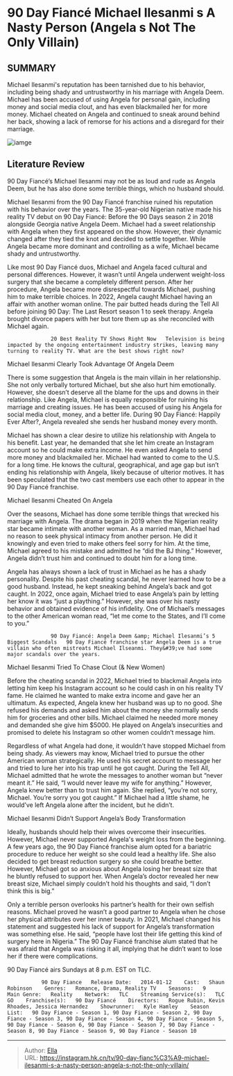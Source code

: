 # 90 Day Fiancé Michael Ilesanmi s A Nasty Person (Angela s Not The Only Villain)


## SUMMARY 



  Michael Ilesanmi&#39;s reputation has been tarnished due to his behavior, including being shady and untrustworthy in his marriage with Angela Deem.   Michael has been accused of using Angela for personal gain, including money and social media clout, and has even blackmailed her for more money.   Michael cheated on Angela and continued to sneak around behind her back, showing a lack of remorse for his actions and a disregard for their marriage.  

![iamge](https://static1.srcdn.com/wordpress/wp-content/uploads/2023/11/90-day-fiance-michael-ilesanmi-nasty-person-montage.jpg)

## Literature Review
90 Day Fiancé’s Michael Ilesanmi may not be as loud and rude as Angela Deem, but he has also done some terrible things, which no husband should.




Michael Ilesanmi from the 90 Day Fiancé franchise ruined his reputation with his behavior over the years. The 35-year-old Nigerian native made his reality TV debut on 90 Day Fiancé: Before the 90 Days season 2 in 2018 alongside Georgia native Angela Deem. Michael had a sweet relationship with Angela when they first appeared on the show. However, their dynamic changed after they tied the knot and decided to settle together. While Angela became more dominant and controlling as a wife, Michael became shady and untrustworthy.




Like most 90 Day Fiancé duos, Michael and Angela faced cultural and personal differences. However, it wasn’t until Angela underwent weight-loss surgery that she became a completely different person. After her procedure, Angela became more disrespectful towards Michael, pushing him to make terrible choices. In 2022, Angela caught Michael having an affair with another woman online. The pair butted heads during the Tell All before joining 90 Day: The Last Resort season 1 to seek therapy. Angela brought divorce papers with her but tore them up as she reconciled with Michael again.

                  20 Best Reality TV Shows Right Now   Television is being impacted by the ongoing entertainment industry strikes, leaving many turning to reality TV. What are the best shows right now?    


 Michael Ilesanmi Clearly Took Advantage Of Angela Deem 
         




There is some suggestion that Angela is the main villain in her relationship. She not only verbally tortured Michael, but she also hurt him emotionally. However, she doesn’t deserve all the blame for the ups and downs in their relationship. Like Angela, Michael is equally responsible for ruining his marriage and creating issues. He has been accused of using his Angela for social media clout, money, and a better life. During 90 Day Fiancé: Happily Ever After?, Angela revealed she sends her husband money every month.

Michael has shown a clear desire to utilize his relationship with Angela to his benefit. Last year, he demanded that she let him create an Instagram account so he could make extra income. He even asked Angela to send more money and blackmailed her. Michael had wanted to come to the U.S. for a long time. He knows the cultural, geographical, and age gap but isn’t ending his relationship with Angela, likely because of ulterior motives. It has been speculated that the two cast members use each other to appear in the 90 Day Fiancé franchise.






 Michael Ilesanmi Cheated On Angela 
         

Over the seasons, Michael has done some terrible things that wrecked his marriage with Angela. The drama began in 2019 when the Nigerian reality star became intimate with another woman. As a married man, Michael had no reason to seek physical intimacy from another person. He did it knowingly and even tried to make others feel sorry for him. At the time, Michael agreed to his mistake and admitted he “did the BJ thing.” However, Angela didn’t trust him and continued to doubt him for a long time.

Angela has always shown a lack of trust in Michael as he has a shady personality. Despite his past cheating scandal, he never learned how to be a good husband. Instead, he kept sneaking behind Angela’s back and got caught. In 2022, once again, Michael tried to ease Angela’s pain by letting her know it was “just a plaything.” However, she was over his nasty behavior and obtained evidence of his infidelity. One of Michael’s messages to the other American woman read, “let me come to the States, and I’ll come to you.”




                  90 Day Fiancé: Angela Deem &amp; Michael Ilesanmi’s 5 Biggest Scandals   90 Day Fiancé franchise star Angela Deem is a true villain who often mistreats Michael Ilseanmi. They&#39;ve had some major scandals over the years.     



 Michael Ilesanmi Tried To Chase Clout (&amp; New Women) 
         

Before the cheating scandal in 2022, Michael tried to blackmail Angela into letting him keep his Instagram account so he could cash in on his reality TV fame. He claimed he wanted to make extra income and gave her an ultimatum. As expected, Angela knew her husband was up to no good. She refused his demands and asked him about the money she normally sends him for groceries and other bills. Michael claimed he needed more money and demanded she give him $5000. He played on Angela’s insecurities and promised to delete his Instagram so other women couldn’t message him.




Regardless of what Angela had done, it wouldn’t have stopped Michael from being shady. As viewers may know, Michael tried to pursue the other American woman strategically. He used his secret account to message her and tried to lure her into his trap until he got caught. During the Tell All, Michael admitted that he wrote the messages to another woman but “never meant it.” He said, “I would never leave my wife for anything.” However, Angela knew better than to trust him again. She replied, “you’re not sorry, Michael. You’re sorry you got caught.” If Michael had a little shame, he would’ve left Angela alone after the incident, but he didn’t.



 Michael Ilesanmi Didn’t Support Angela’s Body Transformation 

 

Ideally, husbands should help their wives overcome their insecurities. However, Michael never supported Angela&#39;s weight loss from the beginning. A few years ago, the 90 Day Fiancé franchise alum opted for a bariatric procedure to reduce her weight so she could lead a healthy life. She also decided to get breast reduction surgery so she could breathe better. However, Michael got so anxious about Angela losing her breast size that he bluntly refused to support her. When Angela’s doctor revealed her new breast size, Michael simply couldn’t hold his thoughts and said, “I don’t think this is big.”




Only a terrible person overlooks his partner’s health for their own selfish reasons. Michael proved he wasn’t a good partner to Angela when he chose her physical attributes over her inner beauty. In 2021, Michael changed his statement and suggested his lack of support for Angela’s transformation was something else. He said, “people have lost their life getting this kind of surgery here in Nigeria.” The 90 Day Fiancé franchise alum stated that he was afraid that Angela was risking it all, implying that he didn’t want to lose her if there were complications.



90 Day Fiancé airs Sundays at 8 p.m. EST on TLC.




               90 Day Fiance   Release Date:   2014-01-12    Cast:   Shaun Robinson    Genres:   Romance, Drama, Reality TV    Seasons:   9    Main Genre:   Reality    Network:   TLC    Streaming Service(s):   TLC GO    Franchise(s):   90 Day Fiancé    Directors:   Rogue Rubin, Kevin Rhoades, Jessica Hernandez    Showrunner:   Kyle Hamley    Season List:   90 Day Fiance - Season 1, 90 Day Fiance - Season 2, 90 Day Fiance - Season 3, 90 Day Fiance - Season 4, 90 Day Fiance - Season 5, 90 Day Fiance - Season 6, 90 Day Fiance - Season 7, 90 Day Fiance - Season 8, 90 Day Fiance - Season 9, 90 Day Fiance - Season 10      

---

> Author: [Ella](https://instagram.hk.cn/)  
> URL: https://instagram.hk.cn/tv/90-day-fianc%C3%A9-michael-ilesanmi-s-a-nasty-person-angela-s-not-the-only-villain/  

